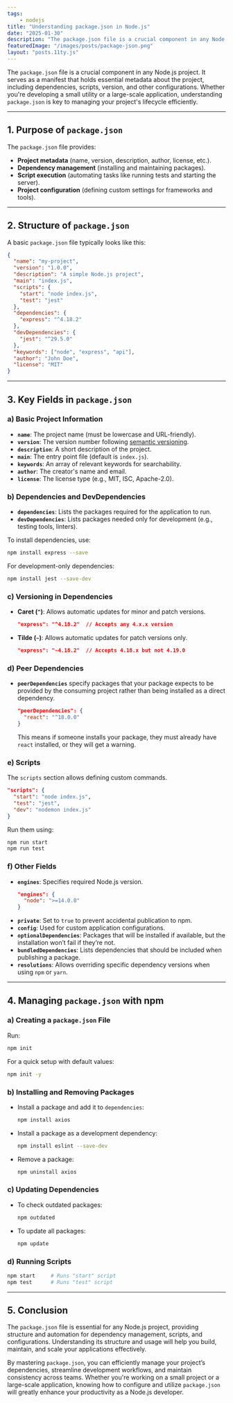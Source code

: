 ```yaml
---
tags: 
    - nodejs
title: "Understanding package.json in Node.js"
date: "2025-01-30"
description: "The package.json file is a crucial component in any Node.js project. It serves as a manifest that holds essential metadata about the project, including dependencies, scripts, version, and other configurations."
featuredImage: "/images/posts/package-json.png"
layout: "posts.11ty.js"
---
```


The `package.json` file is a crucial component in any Node.js project. It serves as a manifest that holds essential metadata about the project, including dependencies, scripts, version, and other configurations. Whether you're developing a small utility or a large-scale application, understanding `package.json` is key to managing your project's lifecycle efficiently.

---

## **1. Purpose of `package.json`**
The `package.json` file provides:
- **Project metadata** (name, version, description, author, license, etc.).
- **Dependency management** (installing and maintaining packages).
- **Script execution** (automating tasks like running tests and starting the server).
- **Project configuration** (defining custom settings for frameworks and tools).

---

## **2. Structure of `package.json`**
A basic `package.json` file typically looks like this:

```json
{
  "name": "my-project",
  "version": "1.0.0",
  "description": "A simple Node.js project",
  "main": "index.js",
  "scripts": {
    "start": "node index.js",
    "test": "jest"
  },
  "dependencies": {
    "express": "^4.18.2"
  },
  "devDependencies": {
    "jest": "^29.5.0"
  },
  "keywords": ["node", "express", "api"],
  "author": "John Doe",
  "license": "MIT"
}
```

---

## **3. Key Fields in `package.json`**
### **a) Basic Project Information**
- **`name`**: The project name (must be lowercase and URL-friendly).
- **`version`**: The version number following [semantic versioning](https://semver.org/).
- **`description`**: A short description of the project.
- **`main`**: The entry point file (default is `index.js`).
- **`keywords`**: An array of relevant keywords for searchability.
- **`author`**: The creator's name and email.
- **`license`**: The license type (e.g., MIT, ISC, Apache-2.0).

### **b) Dependencies and DevDependencies**
- **`dependencies`**: Lists the packages required for the application to run.
- **`devDependencies`**: Lists packages needed only for development (e.g., testing tools, linters).

To install dependencies, use:
```sh
npm install express --save
```
For development-only dependencies:
```sh
npm install jest --save-dev
```

### **c) Versioning in Dependencies**
- **Caret (`^`)**: Allows automatic updates for minor and patch versions.
  ```json
  "express": "^4.18.2"  // Accepts any 4.x.x version
  ```
- **Tilde (`~`)**: Allows automatic updates for patch versions only.
  ```json
  "express": "~4.18.2"  // Accepts 4.18.x but not 4.19.0
  ```

### **d) Peer Dependencies**
- **`peerDependencies`** specify packages that your package expects to be provided by the consuming project rather than being installed as a direct dependency.
  ```json
  "peerDependencies": {
    "react": "^18.0.0"
  }
  ```
  This means if someone installs your package, they must already have `react` installed, or they will get a warning.

### **e) Scripts**
The `scripts` section allows defining custom commands.
```json
"scripts": {
  "start": "node index.js",
  "test": "jest",
  "dev": "nodemon index.js"
}
```
Run them using:
```sh
npm run start
npm run test
```

### **f) Other Fields**
- **`engines`**: Specifies required Node.js version.
  ```json
  "engines": {
    "node": ">=14.0.0"
  }
  ```
- **`private`**: Set to `true` to prevent accidental publication to npm.
- **`config`**: Used for custom application configurations.
- **`optionalDependencies`**: Packages that will be installed if available, but the installation won’t fail if they’re not.
- **`bundledDependencies`**: Lists dependencies that should be included when publishing a package.
- **`resolutions`**: Allows overriding specific dependency versions when using `npm` or `yarn`.

---

## **4. Managing `package.json` with npm**
### **a) Creating a `package.json` File**
Run:
```sh
npm init
```
For a quick setup with default values:
```sh
npm init -y
```

### **b) Installing and Removing Packages**
- Install a package and add it to `dependencies`:
  ```sh
  npm install axios
  ```
- Install a package as a development dependency:
  ```sh
  npm install eslint --save-dev
  ```
- Remove a package:
  ```sh
  npm uninstall axios
  ```

### **c) Updating Dependencies**
- To check outdated packages:
  ```sh
  npm outdated
  ```
- To update all packages:
  ```sh
  npm update
  ```

### **d) Running Scripts**
```sh
npm start     # Runs "start" script
npm test      # Runs "test" script
```

---

## **5. Conclusion**
The `package.json` file is essential for any Node.js project, providing structure and automation for dependency management, scripts, and configurations. Understanding its structure and usage will help you build, maintain, and scale your applications effectively.

By mastering `package.json`, you can efficiently manage your project’s dependencies, streamline development workflows, and maintain consistency across teams. Whether you're working on a small project or a large-scale application, knowing how to configure and utilize `package.json` will greatly enhance your productivity as a Node.js developer.

